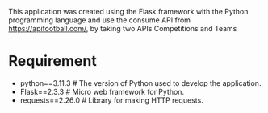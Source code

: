 This application was created using the Flask framework with the Python programming language
and use the consume API from https://apifootball.com/, by taking two APIs Competitions and Teams
# Requirement
- python==3.11.3                    # The version of Python used to develop the application.
- Flask==2.3.3                      # Micro web framework for Python.
- requests==2.26.0                  # Library for making HTTP requests.

